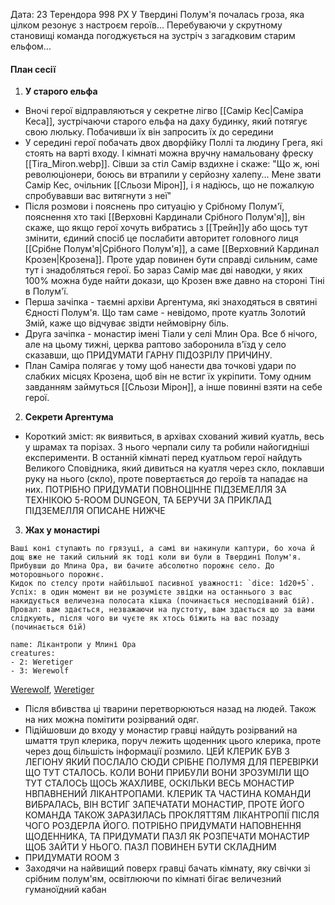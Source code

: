 Дата: 23 Терендора 998 РХ
У Твердині Полум'я почалась гроза, яка цілком резонує з настроєм героїв... Перебуваючи у скрутному становищі команда погоджується на зустріч з загадковим старим ельфом...

#### План сесії
1. **У старого ельфа**
- Вночі герої відправляються у секретне лігво [[Самір Кес|Саміра Кеса]], зустрічаючи старого ельфа на даху будинку, який потягує свою люльку. Побачивши їх він запросить їх до середини
- У середині герої побачать двох дворфійку Поллі та людину Грега, які стоять на варті входу. І кімнаті можна вручну намальовану фреску [[Tira_Miron.webp]]. Сівши за стіл Самір вздихне і скаже: "Що ж, юні революціонери, боюсь ви втрапили у серйозну халепу... Мене звати Самір Кес, очільник [[Сльози Мірон]], і я надіюсь, що не пожалкую спробувавши вас витягнути з неї"
- Після розмови і пояснень про ситуацію у Срібному Полум'ї, пояснення хто такі [[Верховні Кардинали Срібного Полум'я]], він скаже, що якщо герої хочуть вибратись з [[Трейн]]у або щось тут змінити, єдиний спосіб це послабити авторитет головного лиця [[Срібне Полум'я|Срібного Полум'я]], а саме [[Верховний Кардинал Крозен|Крозена]]. Проте удар повинен бути справді сильним, саме тут і знадобляться герої. Бо зараз Самір має дві наводки, у яких 100% можна буде найти докази, що Крозен вже давно на стороні Тіні в Полум'ї.
- Перша зачіпка - таємні архіви Аргентума, які знаходяться в святині Єдності Полум'я. Що там саме - невідомо, проте куатль Золотий Змій, каже що відчуває звідти неймовірну біль.
- Друга зачіпка - монастир імені Тіали у селі Млин Ора. Все б нічого, але на цьому тижні, церква раптово заборонила в'їзд у село сказавши, що ПРИДУМАТИ ГАРНУ ПІДОЗРІЛУ ПРИЧИНУ. 
- План Саміра полягає у тому щоб нанести два точкові удари по слабких місцях Крозена, щоб він не встиг їх укріпити. Тому одним завданням займуться [[Сльози Мірон]], а інше повинні взяти на себе герої.
2. **Секрети Аргентума**
- Короткий зміст: як виявиться, в архівах схований живий куатль, весь у шрамах та порізах. З нього черпали силу та робили найогидніші експерименти. В останній кімнаті перед куатльом герої найдуть Великого Сповідника, який дивиться на куатля через скло, поклавши руку на нього (скло), проте повертається до героїв та нападає на них. ПОТРІБНО ПРИДУМАТИ ПОВНОЦІННЕ ПІДЗЕМЕЛЛЯ ЗА ТЕХНІКОЮ 5-ROOM DUNGEON, ТА БЕРУЧИ ЗА ПРИКЛАД ПІДЗЕМЕЛЛЯ ОПИСАНЕ НИЖЧЕ
3. **Жах у монастирі**
```ad-note
Ваші коні ступають по грязуці, а самі ви накинули каптури, бо хоча й дощ вже не такий сильний як тоді коли ви були в Твердині Полум'я. Прибувши до Млина Ора, ви бачите абсолютно порожнє село. До моторошнього порожнє. 
Кидок по стелсу проти найбільшої пасивної уважності: `dice: 1d20+5`. Успіх: в один момент ви не розумієте звідки на останнього з вас накидується величезна полосата кішка (починається несподіваний бій). Провал: вам здається, незважаючи на пустоту, вам здається що за вами слідкують, після чого ви чуєте як хтось біжить на вас позаду (починається бій)
```
```encounter 
name: Лікантропи у Млині Ора 
creatures: 
- 2: Weretiger
- 3: Werewolf
```
[Werewolf](https://www.dndbeyond.com/monsters/5195267-werewolf), [Weretiger](https://www.dndbeyond.com/monsters/5195266-weretiger)
- Після вбивства ці тварини перетворюються назад на людей. Також на них можна помітити розірваний одяг.
- Підійшовши до входу у монастир гравці найдуть розірваний на шмаття труп клерика, поруч лежить щоденник цього клерика, проте через дощ більшість інформації розмило. ЦЕЙ КЛЕРИК БУВ З ЛЕГІОНУ ЯКИЙ ПОСЛАЛО СЮДИ СРІБНЕ ПОЛУМЯ ДЛЯ ПЕРЕВІРКИ ЩО ТУТ СТАЛОСЬ. КОЛИ ВОНИ ПРИБУЛИ ВОНИ ЗРОЗУМІЛИ ЩО ТУТ СТАЛОСЬ ЩОСЬ ЖАХЛИВЕ, ОСКІЛЬКИ ВЕСЬ МОНАСТИР НВПАВНЕНИЙ ЛІКАНТРОПАМИ. КЛЕРИК ТА ЧАСТИНА КОМАНДИ ВИБРАЛАСЬ, ВІН ВСТИГ ЗАПЕЧАТАТИ МОНАСТИР, ПРОТЕ ЙОГО КОМАНДА ТАКОЖ ЗАРАЗИЛАСЬ ПРОКЛЯТТЯМ ЛІКАНТРОПІЇ ПІСЛЯ ЧОГО РОЗДЕРЛА ЙОГО. ПОТРІБНО ПРИДУМАТИ НАПОВНЕННЯ ЩОДЕННИКА, ТА ПРИДУМАТИ ПАЗЛ ЯК РОЗПЕЧАТИ МОНАСТИР ЩОБ ЗАЙТИ У НЬОГО. ПАЗЛ ПОВИНЕН БУТИ СКЛАДНИМ
- ПРИДУМАТИ ROOM 3
- Заходячи на найвищий поверх гравці бачать кімнату, яку  свічки зі срібним полум'ям, освітлюючи  по кімнаті бігає величезний гуманоїдний кабан 